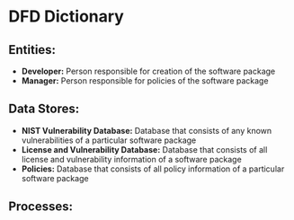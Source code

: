 # DFD Dictionary

## Entities:
+ **Developer:** Person responsible for creation of the software package
+ **Manager:** Person responsible for policies of the software package

## Data Stores:
+ **NIST Vulnerability Database:** Database that consists of any known vulnerabilities of a particular software package
+ **License and Vulnerability Database:** Database that consists of all license and vulnerability information of a software package
+ **Policies:** Database that consists of all policy information of a particular software package

## Processes:
